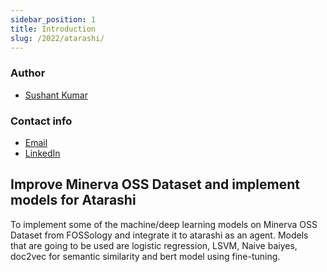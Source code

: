 ```yaml
---
sidebar_position: 1
title: Introduction
slug: /2022/atarashi/
---
```

<!--
SPDX-License-Identifier: CC-BY-SA-4.0

SPDX-FileCopyrightText: 2022 Gaurav Mishra <mishra.gaurav@siemens.com>
SPDX-FileCopyrightTest: 2022 Siemens AG
-->

### Author

- [Sushant Kumar](https://github.com/its-sushant)

### Contact info

- [Email](mailto:)
- [LinkedIn](https://linkedin.com/)

## Improve Minerva OSS Dataset and implement models for Atarashi
To implement some of the machine/deep learning models on Minerva OSS Dataset
from FOSSology and integrate it to atarashi as an agent. Models that are going
to be used are logistic regression, LSVM, Naive baiyes, doc2vec for semantic
similarity and bert model using fine-tuning.

